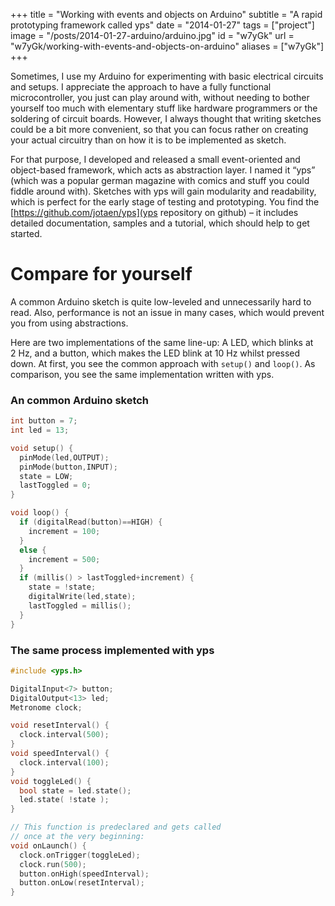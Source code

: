 +++
title = "Working with events and objects on Arduino"
subtitle = "A rapid prototyping framework called yps"
date = "2014-01-27"
tags = ["project"]
image = "/posts/2014-01-27-arduino/arduino.jpg"
id = "w7yGk"
url = "w7yGk/working-with-events-and-objects-on-arduino"
aliases = ["w7yGk"]
+++

Sometimes, I use my Arduino for experimenting with basic electrical circuits and setups. I appreciate the approach to have a fully functional microcontroller, you just can play around with, without needing to bother yourself too much with elementary stuff like hardware programmers or the soldering of circuit boards. However, I always thought that writing sketches could be a bit more convenient, so that you can focus rather on creating your actual circuitry than on how it is to be implemented as sketch.

For that purpose, I developed and released a small event-oriented and object-based framework, which acts as abstraction layer. I named it “yps” (which was a popular german magazine with comics and stuff you could fiddle around with). Sketches with yps will gain modularity and readability, which is perfect for the early stage of testing and prototyping. You find the [https://github.com/jotaen/yps](yps repository on github) – it includes detailed documentation, samples and a tutorial, which should help to get started.

# Compare for yourself

A common Arduino sketch is quite low-leveled and unnecessarily hard to read. Also, performance is not an issue in many cases, which would prevent you from using abstractions.

Here are two implementations of the same line-up: A LED, which blinks at 2 Hz, and a button, which makes the LED blink at 10 Hz whilst pressed down. At first, you see the common approach with `setup()` and `loop()`. As comparison, you see the same implementation written with yps.

### An common Arduino sketch

```C++
int button = 7;
int led = 13;

void setup() {
  pinMode(led,OUTPUT);
  pinMode(button,INPUT);
  state = LOW;
  lastToggled = 0;
}

void loop() {
  if (digitalRead(button)==HIGH) {
    increment = 100;
  }
  else {
    increment = 500;
  }
  if (millis() > lastToggled+increment) {
    state = !state;
    digitalWrite(led,state);
    lastToggled = millis();
  }
}
```

### The same process implemented with yps

```C++
#include <yps.h>

DigitalInput<7> button;
DigitalOutput<13> led;
Metronome clock;

void resetInterval() {
  clock.interval(500);
}
void speedInterval() {
  clock.interval(100);
}
void toggleLed() {
  bool state = led.state();
  led.state( !state );
}

// This function is predeclared and gets called
// once at the very beginning:
void onLaunch() {
  clock.onTrigger(toggleLed);
  clock.run(500);
  button.onHigh(speedInterval);
  button.onLow(resetInterval);
}
```
